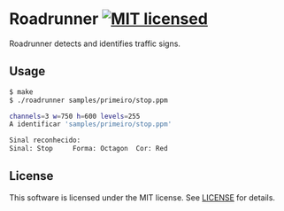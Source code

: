 # Roadrunner [![MIT licensed](https://img.shields.io/badge/license-MIT-blue.svg)](https://raw.githubusercontent.com/hyperium/hyper/master/LICENSE)


Roadrunner detects and identifies traffic signs.

## Usage

```sh
$ make
$ ./roadrunner samples/primeiro/stop.ppm 

channels=3 w=750 h=600 levels=255
A identificar 'samples/primeiro/stop.ppm'

Sinal reconhecido:
Sinal: Stop     Forma: Octagon  Cor: Red
```

## License

This software is licensed under the MIT license. See [LICENSE](./LICENSE) for details.
